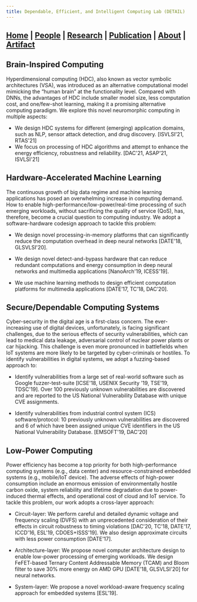 ```yaml
---
title: Dependable, Efficient, and Intelligent Computing Lab (DETAIL)
---
```

## [Home](./) | [People](./people) | [**Research**](./research) | [Publication](./publication) | [About](./about) | [Artifact](./artifact) 

## Brain-Inspired Computing
Hyperdimensional computing (HDC), also known as vector symbolic architectures (VSA), was introduced as an alternative computational model mimicking the “human brain” at
the functionality level. Compared with DNNs, the advantages of HDC include smaller model size, less computation cost, and one/few-shot learning, making it a promising alternative computing paradigm. We explore this novel neuromorphic computing in multiple aspects:

* We design HDC systems for different (emerging) application domains, such as NLP, sensor attack detection, and drug discovery. [ISVLSI'21, RTAS'21]
* We focus on processing of HDC algorithms and attempt to enhance the energy efficiency, robustness and reliability. [DAC'21, ASAP'21, ISVLSI'21] 

## Hardware-Accelerated Machine Learning
The continuous growth of big data regime and machine learning applications has posed an overwhelming increase in computing demand. How to enable high-performance/low-power/real-time processing of such emerging workloads, without sacrificing the quality of service (QoS), has, therefore, become a crucial question to computing industry. We adopt a software-hardware codesign approach to tackle this problem:

*	We design novel processing-in-memory platforms that can significantly reduce the computation overhead in deep neural networks [DATE'18, GLSVLSI'20]. 

*	We design novel detect-and-bypass hardware that can reduce redundant computations and energy consumption in deep neural networks and multimedia applications [NanoArch'19, ICESS'19]. 

*	We use machine learning methods to design efficient computation platforms for multimedia applications [DATE’17, TC’18, DAC’20]. 

## Secure/Dependable Computing Systems
Cyber-security in the digital age is a first-class concern. The ever-increasing use of digital devices, unfortunately, is facing significant challenges, due to the serious effects of security vulnerabilities, which can lead to medical data leakage, adversarial control of nuclear power plants or car hijacking. This challenge is even more pronounced in battlefields when IoT systems are more likely to be targeted by cyber-criminals or hostiles. To identify vulnerabilities in digital systems, we adopt a fuzzing-based approach to:  

*	Identify vulnerabilities from a large set of real-world software such as Google fuzzer-test-suite [ICSE'18, USENIX Security '19, TSE'19, TDSC'19]. Over 100 previously unknown vulnerabilities are discovered and are reported to the US National Vulnerability Database with unique CVE assignments. 

*	Identify vulnerabilities from industrial control system (ICS) software/protocol: 10 previously unknown vulnerabilities are discovered and 6 of which have been assigned unique CVE identifiers in the US National Vulnerability Database. [EMSOFT'19, DAC'20]

## Low-Power Computing 
Power efficiency has become a top priority for both high-performance computing systems (e.g., data center) and resource-constrained embedded systems (e.g., mobile/IoT device). The adverse effects of high-power consumption include an enormous emission of environmentally hostile carbon oxide, system reliability and lifetime degradation due to power-induced thermal effects, and operational cost of cloud and IoT service. To tackle this problem, our work adopts a cross-layer approach: 

*	Circuit-layer: We perform careful and detailed dynamic voltage and frequency scaling (DVFS) with an unprecedented consideration of their effects in circuit robustness to timing violations [DAC'20, TC'18, DATE'17, ICCD'16, ESL'19, CDOES+ISSS'19]. We also design approximate circuits with less power consumption [DATE'17].  

*	Architecture-layer: We propose novel computer architecture design to enable low-power processing of emerging workloads. We design FeFET-based Ternary Content Addressable Memory (TCAM) and Bloom filter to save 30% more energy on AMD GPU [DATE'18, GLSVLSI'20] for neural networks. 

*	System-layer: We propose a novel workload-aware frequency scaling approach for embedded systems [ESL'19]. 
